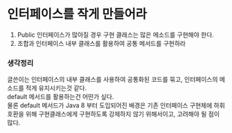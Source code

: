 # 인터페이스를 작게 만들어라
1. Public 인터페이스가 많아질 경우 구현 클래스는 많은 메소드를 구현해야 한다.
2. 조합과 인터페이스 내부 클래스를 활용하여 공통 메서드를 구현하라


### 생각정리
글쓴이는 인터페이스의 내부 클래스를 사용하여 공통화된 코드를 묶고, 인터페이스의 메소드를 적게 유지시키는것 같다. <br>
default 메서드를 활용하는건 어떤가 싶다.<br> 
물론 default 메서드가 Java 8 부터 도입되어진 배경은 기존 인터페이스 구현체에 하휘호환을 위해 구현클래스에게 구현하도록 강제하지 않기 위해서이고, 고려해야 될 점이 많다. 





